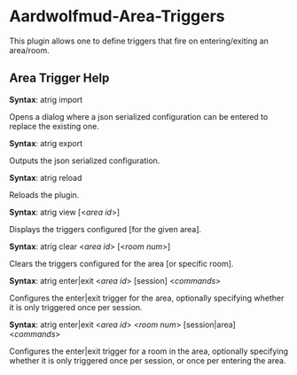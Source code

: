 
# Aardwolfmud-Area-Triggers

This plugin allows one to define triggers that fire on entering/exiting an area/room.

Area Trigger Help
-----------------

**Syntax**: atrig import 

Opens a dialog where a json serialized configuration can be entered to replace the existing one.

**Syntax**: atrig export 

Outputs the json serialized configuration.

**Syntax**: atrig reload 

Reloads the plugin.

**Syntax**: atrig view [<*area id*>] 

Displays the triggers configured [for the given area].

**Syntax**: atrig clear <*area id*> [<*room num*>] 

Clears the triggers configured for the area [or specific room].

**Syntax**: atrig enter|exit <*area id*> [session] <*commands*>

Configures the enter|exit trigger for the area, optionally specifying whether it is only triggered once per session.

**Syntax**: atrig enter|exit <*area id*> <*room num*> [session|area] <*commands*>

Configures the enter|exit trigger for a room in the area, optionally specifying whether it is only triggered once per session, or once per entering the area.
